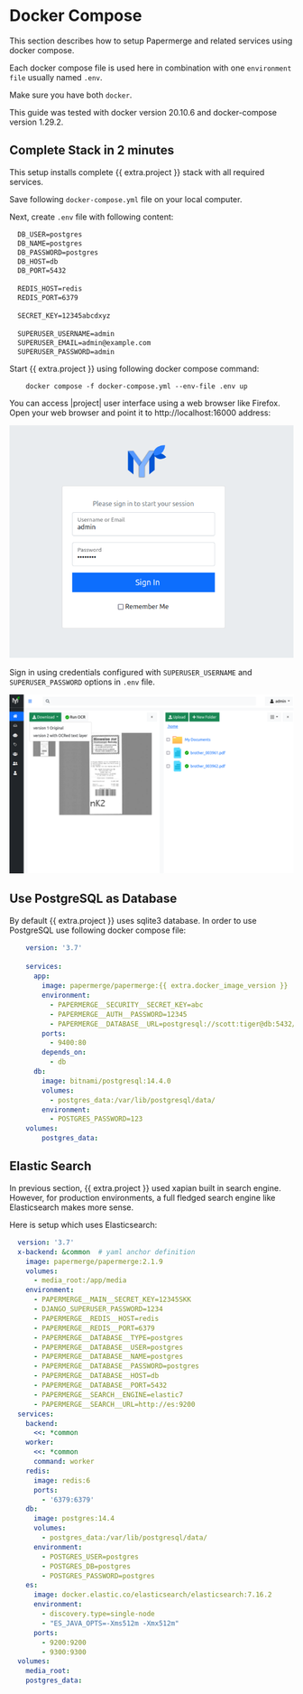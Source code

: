 # Docker Compose

This section describes how to setup Papermerge and
related services using docker compose.

Each docker compose file is used here in combination with one `environment file` usually
named `.env`.

Make sure you have both `docker`.

This guide was tested with docker version 20.10.6 and
docker-compose version 1.29.2.


## Complete Stack in 2 minutes


This setup installs complete {{ extra.project }} stack with all required services.

Save following `docker-compose.yml` file on your local computer.


Next, create `.env` file with following content:

```console
  DB_USER=postgres
  DB_NAME=postgres
  DB_PASSWORD=postgres
  DB_HOST=db
  DB_PORT=5432

  REDIS_HOST=redis
  REDIS_PORT=6379

  SECRET_KEY=12345abcdxyz

  SUPERUSER_USERNAME=admin
  SUPERUSER_EMAIL=admin@example.com
  SUPERUSER_PASSWORD=admin
```

Start {{ extra.project }} using following docker compose command:

```console
    docker compose -f docker-compose.yml --env-file .env up
```

You can access |project| user interface using a web browser like Firefox.
Open your web browser and point it to http://localhost:16000 address:

![papermerge login](../img/setup/papermerge-login.png)

Sign in using credentials configured with ``SUPERUSER_USERNAME`` and
``SUPERUSER_PASSWORD`` options in ``.env`` file.

![papermerge example](../img/setup/papermerge-example.png)


## Use PostgreSQL as Database

By default {{ extra.project }} uses sqlite3 database. In order to use
PostgreSQL use following docker compose file:

```yaml
    version: '3.7'

    services:
      app:
        image: papermerge/papermerge:{{ extra.docker_image_version }}
        environment:
          - PAPERMERGE__SECURITY__SECRET_KEY=abc
          - PAPERMERGE__AUTH__PASSWORD=12345
          - PAPERMERGE__DATABASE__URL=postgresql://scott:tiger@db:5432/mydatabase
        ports:
          - 9400:80
        depends_on:
          - db
      db:
        image: bitnami/postgresql:14.4.0
        volumes:
          - postgres_data:/var/lib/postgresql/data/
        environment:
          - POSTGRES_PASSWORD=123
    volumes:
        postgres_data:
```


## Elastic Search

In previous section, {{ extra.project }} used xapian built in search engine. However, for
production environments, a full fledged search engine like Elasticsearch makes more sense.

Here is setup which uses Elasticsearch:

```yaml
  version: '3.7'
  x-backend: &common  # yaml anchor definition
    image: papermerge/papermerge:2.1.9
    volumes:
      - media_root:/app/media
    environment:
      - PAPERMERGE__MAIN__SECRET_KEY=12345SKK
      - DJANGO_SUPERUSER_PASSWORD=1234
      - PAPERMERGE__REDIS__HOST=redis
      - PAPERMERGE__REDIS__PORT=6379
      - PAPERMERGE__DATABASE__TYPE=postgres
      - PAPERMERGE__DATABASE__USER=postgres
      - PAPERMERGE__DATABASE__NAME=postgres
      - PAPERMERGE__DATABASE__PASSWORD=postgres
      - PAPERMERGE__DATABASE__HOST=db
      - PAPERMERGE__DATABASE__PORT=5432
      - PAPERMERGE__SEARCH__ENGINE=elastic7
      - PAPERMERGE__SEARCH__URL=http://es:9200
  services:
    backend:
      <<: *common
    worker:
      <<: *common
      command: worker
    redis:
      image: redis:6
      ports:
        - '6379:6379'
    db:
      image: postgres:14.4
      volumes:
        - postgres_data:/var/lib/postgresql/data/
      environment:
        - POSTGRES_USER=postgres
        - POSTGRES_DB=postgres
        - POSTGRES_PASSWORD=postgres
    es:
      image: docker.elastic.co/elasticsearch/elasticsearch:7.16.2
      environment:
        - discovery.type=single-node
        - "ES_JAVA_OPTS=-Xms512m -Xmx512m"
      ports:
        - 9200:9200
        - 9300:9300
  volumes:
    media_root:
    postgres_data:
```